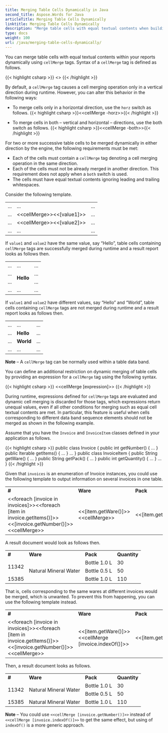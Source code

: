 ```yaml
---
title: Merging Table Cells Dynamically in Java
second_title: Aspose.Words for Java
articleTitle: Merging Table Cells Dynamically
linktitle: Merging Table Cells Dynamically
description: "Merge table cells with equal textual contents when building a report in Java."
type: docs
weight: 100
url: /java/merging-table-cells-dynamically/
---
```


You can merge table cells with equal textual contents within your reports dynamically using `cellMerge` tags. Syntax of a `cellMerge` tag is defined as follows.

{{< highlight csharp >}}
<<cellMerge>>
{{< /highlight >}}

By default, a `cellMerge` tag causes a cell merging operation only in a vertical direction during runtime. However, you can alter this behavior in the following ways:

- To merge cells only in a horizontal direction, use the `horz` switch as follows.
{{< highlight csharp >}}<<cellMerge -horz>>{{< /highlight >}}

- To merge cells in both – vertical and horizontal – directions, use the both switch as follows.
{{< highlight csharp >}}<<cellMerge -both>>{{< /highlight >}}

For two or more successive table cells to be merged dynamically in either direction by the engine, the following requirements must be met:

- Each of the cells must contain a `cellMerge` tag denoting a cell merging operation in the same direction.
- Each of the cells must not be already merged in another direction. This requirement does not apply when a `both` switch is used.
- The cells must have equal textual contents ignoring leading and trailing whitespaces.

Consider the following template.

<table class="outputting-sequential-data">
	<tbody>
		<tr>
			<td>...</td>
			<td>...</td>
			<td>...</td>
		</tr>
		<tr>
			<td>...</td>
			<td>&lt;&lt;cellMerge>>&lt;&lt;[value1]>></td>
			<td>...</td>
		</tr>
    <tr>
			<td>...</td>
			<td>&lt;&lt;cellMerge>>&lt;&lt;[value2]>></td>
			<td>...</td>
		</tr>
    <tr>
			<td>...</td>
			<td>...</td>
			<td>...</td>
		</tr>
	</tbody>
</table>

If `value1` and `value2` have the same value, say “Hello”, table cells containing `cellMerge` tags are successfully merged during runtime and a result report looks as follows then.

<table class="outputting-sequential-data">
	<tbody>
		<tr>
			<td>...</td>
			<td>...</td>
			<td>...</td>
		</tr>
		<tr>
			<td>...</td>
      <td rowspan="2" style="vertical-align: middle"><strong>Hello</strong></td>
			<td>...</td>
		</tr>
    <tr>
			<td>...</td>
			<td>...</td>
		</tr>
    <tr>
			<td>...</td>
			<td>...</td>
			<td>...</td>
		</tr>
	</tbody>
</table>

If `value1` and `value2` have different values, say “Hello” and “World”, table cells containing `cellMerge` tags are not merged during runtime and a result report looks as follows then.

<table class="outputting-sequential-data">
	<tbody>
		<tr>
			<td>...</td>
			<td>...</td>
			<td>...</td>
		</tr>
		<tr>
			<td>...</td>
      <td style="vertical-align: middle"><strong>Hello</strong></td>
			<td>...</td>
		</tr>
    <tr>
			<td>...</td>
      <td style="vertical-align: middle"><strong>World</strong></td>
			<td>...</td>
		</tr>
    <tr>
			<td>...</td>
			<td>...</td>
			<td>...</td>
		</tr>
	</tbody>
</table>

**Note** – A `cellMerge` tag can be normally used within a table data band.

You can define an additional restriction on dynamic merging of table cells by providing an expression for a `cellMerge` tag using the following syntax.

{{< highlight csharp >}}
<<cellMerge [expression]>>
{{< /highlight >}}

During runtime, expressions defined for `cellMerge` tags are evaluated and dynamic cell merging is discarded for those tags, which expressions return unequal values, even if all other conditions for merging such as equal cell textual contents are met. In particular, this feature is useful when cells corresponding to different data band sequence elements should not be merged as shown in the following example.

Assume that you have the `Invoice` and `InvoiceItem` classes defined in your application as follows.

{{< highlight csharp >}}
public class Invoice
{
	public int getNumber() { ... }
	public Iterable<InvoiceItem> getItems() { ... }
	...
}
public class InvoiceItem
{
	public String getWare() { ... }
	public String getPack() { ... }
	public int getQuantity() { ... }
	...
}
{{< /highlight >}}

Given that `invoices` is an enumeration of Invoice instances, you could use the following template to output information on several invoices in one table.

<table class="outputting-sequential-data">
	<tbody>
		<tr>
      <td><strong>#</strong></td>
			<td><strong>Ware</strong></td>
      <td><strong>Pack</strong></td>
      <td><strong>Quantity</strong></td>
		</tr>
		<tr>
			<td>&lt;&lt;foreach [invoice in invoices]>>&lt;&lt;foreach [item in invoice.getItems()]>>&lt;&lt;[invoice.getNumber()]>>&lt;&lt;cellMerge>></td>
      <td>&lt;&lt;[item.getWare()]>>&lt;&lt;cellMerge>></td>
      <td>&lt;&lt;[item.getPack()]>></td>
      <td>&lt;&lt;[item.getQuantity()]>>&lt;&lt;/foreach>>&lt;&lt;/foreach>></td>
		</tr>
	</tbody>
</table>

A result document would look as follows then.

<table>
	<tbody>
		<tr>
			<td><b>#</b></td>
			<td><b>Ware</b></td>
			<td><b>Pack</b></td>
			<td><b>Quantity</b></td>
		</tr>
		<tr>
			<td rowspan="2">11342</td>
			<td rowspan="3">Natural Mineral Water</td>
			<td>Bottle 1.0 L</td>
			<td>30</td>
		</tr>
		<tr>
			<td>Bottle 0.5 L</td>
			<td>50</td>
		</tr>
		<tr>
			<td>15385</td>
			<td>Bottle 1.0 L</td>
			<td>110</td>
		</tr>
	</tbody>
</table>

That is, cells corresponding to the same wares at different invoices would be merged, which is unwanted. To prevent this from happening, you can use the following template instead.

<table class="outputting-sequential-data">
	<tbody>
		<tr>
      <td><strong>#</strong></td>
			<td><strong>Ware</strong></td>
      <td><strong>Pack</strong></td>
      <td><strong>Quantity</strong></td>
		</tr>
		<tr>
			<td>&lt;&lt;foreach [invoice in invoices]>>&lt;&lt;foreach [item in invoice.getItems()]>>&lt;&lt;[invoice.getNumber()]>>&lt;&lt;cellMerge>></td>
      <td>&lt;&lt;[item.getWare()]>>&lt;&lt;cellMerge [invoice.indexOf()]>></td>
      <td>&lt;&lt;[item.getPack()]>></td>
      <td>&lt;&lt;[item.getQuantity()]>>&lt;&lt;/foreach>>&lt;&lt;/foreach>></td>
		</tr>
	</tbody>
</table>

Then, a result document looks as follows.

<table>
	<tbody>
		<tr>
			<td><b>#</b></td>
			<td><b>Ware</b></td>
			<td><b>Pack</b></td>
			<td><b>Quantity</b></td>
		</tr>
		<tr>
			<td rowspan="2">11342</td>
			<td rowspan="2">Natural Mineral Water</td>
			<td>Bottle 1.0 L</td>
			<td>30</td>
		</tr>
		<tr>
			<td>Bottle 0.5 L</td>
			<td>50</td>
		</tr>
		<tr>
			<td>15385</td>
      <td>Natural Mineral Water</td>
			<td>Bottle 1.0 L</td>
			<td>110</td>
		</tr>
	</tbody>
</table>

**Note** – You could use `<<cellMerge [invoice.getNumber()]>>` instead of `<<cellMerge [invoice.indexOf()]>>` to get the same effect, but using of `indexOf()` is a more generic approach.
